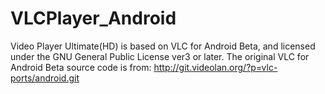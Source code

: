 VLCPlayer_Android
=================

Video Player Ultimate(HD) is based on VLC for Android Beta, and licensed under the GNU General Public License ver3 or later.
The original VLC for Android Beta source code is from:  http://git.videolan.org/?p=vlc-ports/android.git
